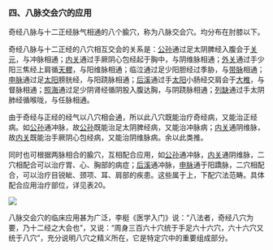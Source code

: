 ### 四、八脉交会穴的应用

奇经八脉与十二正经脉气相通的八个腧穴，称为八脉交会穴。均分布在肘膝以下。

奇经八脉与十二正经的八穴相互交会的关系是：[公孙](https://www.gmzyjc.com/read/zjs/zjs3.1.4-6-0.0.1.3.4.md)通过足太阴脾经入腹会于[关元](https://www.gmzyjc.com/read/zjs/zjs3.2.1-0.1.1.3.4.md)，与冲脉相通；[内关](https://www.gmzyjc.com/read/zjs/zjs3.1.9-12-0.0.1.3.6.md)通过手厥阴心包经起于胸中，与阴维脉相通；[外关](https://www.gmzyjc.com/read/zjs/zjs3.1.9-12-0.0.2.3.5.md)通过手少阳三焦经上肩循[天髎](https://www.gmzyjc.com/read/zjs/zjs3.1.9-12-0.0.2.3.15.md)，与阳维脉相通；临泣通过足少阳胆经过季胁，与[带脉](https://www.gmzyjc.com/read/zjs/zjs3.1.9-12-0.0.3.3.26.md)相通；[申脉](https://www.gmzyjc.com/read/zjs/zjs3.1.7-8-0.0.1.3.62.md)通过足[太阳](https://www.gmzyjc.com/read/zjs/zjs3.4-0.1.1.4.0.md)膀胱经，与阳跷脉相通；[后溪](https://www.gmzyjc.com/read/zjs/zjs3.1.4-6-0.0.3.3.3.md)通过手[太阳](https://www.gmzyjc.com/read/zjs/zjs3.4-0.1.1.4.0.md)小肠经交肩会于[大椎](https://www.gmzyjc.com/read/zjs/zjs3.2.2-0.0.1.3.14.md)，与督脉相通；[照海](https://www.gmzyjc.com/read/zjs/zjs3.1.7-8-0.0.2.3.6.md)通过足少阴肾经循阴股入腹达胸，与阴跷脉相通；[列缺](https://www.gmzyjc.com/read/zjs/zjs3.1.1-3-0.1.1.3.7.md)通过手太阴肺经循喉咙，与任脉相通。

由于奇经与正经的经气以八穴相会通，所以此八穴既能治疗奇经病，又能治正经病。如[公孙](https://www.gmzyjc.com/read/zjs/zjs3.1.4-6-0.0.1.3.4.md)通冲脉，故[公孙](https://www.gmzyjc.com/read/zjs/zjs3.1.4-6-0.0.1.3.4.md)既能治足太阴脾经病，又能治冲脉病；[内关](https://www.gmzyjc.com/read/zjs/zjs3.1.9-12-0.0.1.3.6.md)通阴维脉，故[内关](https://www.gmzyjc.com/read/zjs/zjs3.1.9-12-0.0.1.3.6.md)既能治手厥阴心包经病，又能治阴维脉病。余以此类推。

同时也可根据两脉相合的腧穴，互相配合应用，如[公孙](https://www.gmzyjc.com/read/zjs/zjs3.1.4-6-0.0.1.3.4.md)通冲脉，[内关](https://www.gmzyjc.com/read/zjs/zjs3.1.9-12-0.0.1.3.6.md)通阴维脉，二穴相配合可以治疗胃、心、胸部的病症；[后溪](https://www.gmzyjc.com/read/zjs/zjs3.1.4-6-0.0.3.3.3.md)通冲脉，[申脉](https://www.gmzyjc.com/read/zjs/zjs3.1.7-8-0.0.1.3.62.md)通于阳蹻脉，二穴相配合，可以治疗目锐眦、颈项、耳、肩部的疾患。这些属于上，下配穴法范畴。具体配合应用治疗部位，详见表20。

![](./img/表20.jpg)

八脉交会穴的临床应用甚为广泛，李梃《医学入门》说：“八法者，奇经八穴为要，乃十二经之大会也”，又说：“周身三百六十穴统于手足六十六穴，六十六穴又统于八穴”，充分说明八穴之精义所在，它是特定穴中的重要组成部分。
